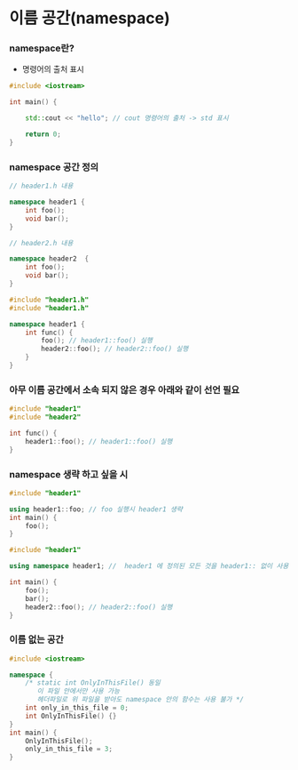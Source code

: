 # 이름 공간(namespace)

### namespace란?

- 명령어의 출처 표시

```cpp
#include <iostream>

int main() {

    std::cout << "hello"; // cout 명령어의 출처 -> std 표시

    return 0;
}

```

### namespace 공간 정의 

```cpp
// header1.h 내용

namespace header1 {
    int foo();
    void bar();
}
```
```cpp
// header2.h 내용

namespace header2  {
    int foo();
    void bar();
}
```
```cpp
#include "header1.h" 
#include "header1.h"

namespace header1 {
    int func() {
        foo(); // header1::foo() 실행
        header2::foo(); // header2::foo() 실행
    }
}
```

### 아무 이름 공간에서 소속 되지 않은 경우 아래와 같이 선언 필요

```cpp
#include "header1"
#include "header2"

int func() {
    header1::foo(); // header1::foo() 실행
}
```

### namespace 생략 하고 싶을 시

```cpp
#include "header1"

using header1::foo; // foo 실행시 header1 생략
int main() {
    foo();
}
```
```cpp
#include "header1"

using namespace header1; //  header1 에 정의된 모든 것을 header1:: 없이 사용

int main() {
    foo();
    bar();
    header2::foo(); // header2::foo() 실행
}
```

### 이름 없는 공간

```cpp
#include <iostream>

namespace {
    /* static int OnlyInThisFile() 동일
       이 파일 안에서만 사용 가능
       헤더파일로 위 파일을 받아도 namespace 안의 함수는 사용 불가 */
    int only_in_this_file = 0;
    int OnlyInThisFile() {}
}
int main() {
    OnlyInThisFile();
    only_in_this_file = 3;
}
```


